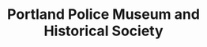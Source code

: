 ---
layout: repo
title: "Portland Police Museum and Historical Society"
id: 25318
permalink: repos/25318/
---